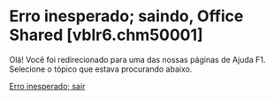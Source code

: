 
# Erro inesperado; saindo, Office Shared [vblr6.chm50001]

Olá! Você foi redirecionado para uma das nossas páginas de Ajuda F1. Selecione o tópico que estava procurando abaixo.

[Erro inesperado; sair](http://msdn.microsoft.com/library/2f82b216-8afe-da33-42fa-e40357fceee6%28Office.15%29.aspx)

